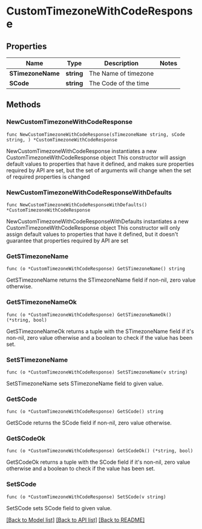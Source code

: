 # CustomTimezoneWithCodeResponse

## Properties

Name | Type | Description | Notes
------------ | ------------- | ------------- | -------------
**STimezoneName** | **string** | The Name of timezone | 
**SCode** | **string** | The Code of the time | 

## Methods

### NewCustomTimezoneWithCodeResponse

`func NewCustomTimezoneWithCodeResponse(sTimezoneName string, sCode string, ) *CustomTimezoneWithCodeResponse`

NewCustomTimezoneWithCodeResponse instantiates a new CustomTimezoneWithCodeResponse object
This constructor will assign default values to properties that have it defined,
and makes sure properties required by API are set, but the set of arguments
will change when the set of required properties is changed

### NewCustomTimezoneWithCodeResponseWithDefaults

`func NewCustomTimezoneWithCodeResponseWithDefaults() *CustomTimezoneWithCodeResponse`

NewCustomTimezoneWithCodeResponseWithDefaults instantiates a new CustomTimezoneWithCodeResponse object
This constructor will only assign default values to properties that have it defined,
but it doesn't guarantee that properties required by API are set

### GetSTimezoneName

`func (o *CustomTimezoneWithCodeResponse) GetSTimezoneName() string`

GetSTimezoneName returns the STimezoneName field if non-nil, zero value otherwise.

### GetSTimezoneNameOk

`func (o *CustomTimezoneWithCodeResponse) GetSTimezoneNameOk() (*string, bool)`

GetSTimezoneNameOk returns a tuple with the STimezoneName field if it's non-nil, zero value otherwise
and a boolean to check if the value has been set.

### SetSTimezoneName

`func (o *CustomTimezoneWithCodeResponse) SetSTimezoneName(v string)`

SetSTimezoneName sets STimezoneName field to given value.


### GetSCode

`func (o *CustomTimezoneWithCodeResponse) GetSCode() string`

GetSCode returns the SCode field if non-nil, zero value otherwise.

### GetSCodeOk

`func (o *CustomTimezoneWithCodeResponse) GetSCodeOk() (*string, bool)`

GetSCodeOk returns a tuple with the SCode field if it's non-nil, zero value otherwise
and a boolean to check if the value has been set.

### SetSCode

`func (o *CustomTimezoneWithCodeResponse) SetSCode(v string)`

SetSCode sets SCode field to given value.



[[Back to Model list]](../README.md#documentation-for-models) [[Back to API list]](../README.md#documentation-for-api-endpoints) [[Back to README]](../README.md)


